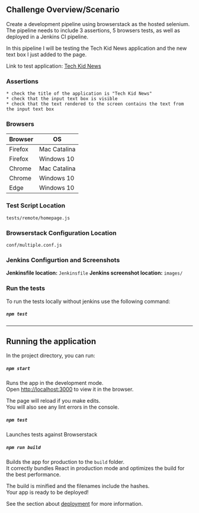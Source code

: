 


## Challenge Overview/Scenario

Create a development pipeline using browserstack as the hosted selenium.  The pipeline needs to include 3 assertions, 5 browsers tests, as well as deployed in a Jenkins CI pipeline.

In this pipeline I will be testing the Tech Kid News application and the new text box I just added to the page. 

Link to test application: [Tech Kid News](https://bobs-playland-tests.netlify.app/)

### Assertions
    * check the title of the application is "Tech Kid News"
    * check that the input text box is visible
    * check that the text rendered to the screen contains the text from the input text box

### Browsers

| Browser | OS           |
|---------|--------------|
| Firefox | Mac Catalina |
| Firefox | Windows 10   |
| Chrome  | Mac Catalina |
| Chrome  | Windows 10   |
| Edge    | Windows 10   |

### Test Script Location
`tests/remote/homepage.js`

### Browserstack Configuration Location
`conf/multiple.conf.js`

### Jenkins Configurtion and Screenshots 
**Jenkinsfile location:** `Jenkinsfile`
**Jenkins screenshot location:** `images/`

### Run the tests
To run the tests locally without jenkins use the following command:
##### `npm test`

-------------------------------------------
## Running the application
In the project directory, you can run:

##### `npm start`

Runs the app in the development mode.<br />
Open [http://localhost:3000](http://localhost:3000) to view it in the browser.

The page will reload if you make edits.<br />
You will also see any lint errors in the console.

##### `npm test`

Launches tests against Browserstack<br />


##### `npm run build`

Builds the app for production to the `build` folder.<br />
It correctly bundles React in production mode and optimizes the build for the best performance.

The build is minified and the filenames include the hashes.<br />
Your app is ready to be deployed!

See the section about [deployment](https://facebook.github.io/create-react-app/docs/deployment) for more information.



